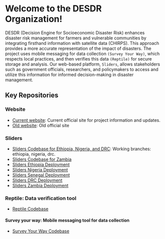 # Welcome to the DESDR Organization!

DESDR (Decision Engine for Socioeconomic Disaster Risk) enhances disaster risk management for farmers and vulnerable communities by integrating firsthand information with satellite data (CHIRPS). This approach provides a more accurate representation of the impact of disasters. The project uses mobile messaging for data collection `(Survey Your Way)`, which respects local practices, and then verifies this data `(Reptile)` for secure storage and analysis. Our web-based platform, `Sliders`, allows stakeholders such as government officials, researchers, and policymakers to access and utilize this information for informed decision-making in disaster management.

## Key Repositories

### Website
- [Current website](https://github.com/Columbia-DESDR/columbia-desdr.github.io): Current official site for project information and updates.
- [Old website](https://github.com/Columbia-DESDR/website-main): Old official site

### Sliders
- [Sliders Codebase for Ethiopia, Nigeria, and DRC](https://github.com/Columbia-DESDR/Sliders): Working branches: ethiopia, nigeria, drc.
- [Sliders Codebase for Zambia](https://github.com/Columbia-DESDR/Sliders-refactor-zambia)
- [Sliders Ethiopia Deployment](https://github.com/Columbia-DESDR/Sliders-ethiopia)
- [Sliders Nigeria Deployment](https://github.com/Columbia-DESDR/Sliders-nigeria)
- [Sliders Senegal Deployment](https://github.com/Columbia-DESDR/Sliders-senegal)
- [Sliders DRC Deployment](https://github.com/Columbia-DESDR/Sliders-drc)
- [Sliders Zambia Deployment](https://github.com/Columbia-DESDR/Sliders-zambia)

### Reptile: Data verification tool
- [Reptile Codebase](https://github.com/Columbia-DESDR/Reptile)

#### Survey your way: Mobile messaging tool for data collection
- [Survey Your Way Codebase](https://github.com/Columbia-DESDR/desdr-survey-tool)
